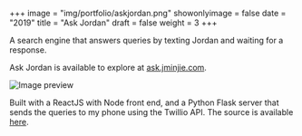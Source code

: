 +++
image = "img/portfolio/askjordan.png"
showonlyimage = false
date = "2019"
title = "Ask Jordan"
draft = false
weight = 3
+++

A search engine that answers queries by texting Jordan and waiting for a response.
<!--more-->

Ask Jordan is available to explore at [ask.jminjie.com](http://ask.jminjie.com/).

![Image preview](/img/portfolio/res/ask.png)

Built with a ReactJS with Node front end, and a Python Flask server that sends the queries to my phone using the Twillio API. The source is available [here](https://github.com/jminjie/ask-jordan).
